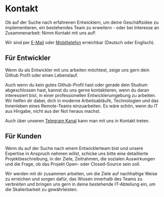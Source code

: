 # Kontakt

Ob auf der Suche nach erfahrenen Entwicklern, um deine Geschäftsidee zu implementieren, ein bestehendes Team zu erweitern - oder bei Interesse an Zusammenarbeit: Nimm Kontakt mit uns auf!

Wir sind per [E-Mail](mailto:info@it4c.dev) oder [Mobiltelefon](tel://+4915784841600) erreichbar (Deutsch oder Englisch).

## Für Entwickler

Wenn du als Entwickler mit uns arbeiten möchtest, zeige uns gern dein Github Profil oder einen Lebenslauf.

Auch wenn du kein gutes Github-Profil hast oder gerade dein Studium abgeschlossen hast, kannst du uns gerne kontaktieren, wenn du daran interessiert bist, in einer professionellen Entwicklerumgebung zu arbeiten. Wir helfen dir dabei, dich in moderne Arbeitsabläufe, Technologien und das Innenleben eines Remote-Teams einzuarbeiten. Es wäre schön, wenn du IT aus Hingabe, nicht aus der Not heraus machst.

Auch über unseren [Telegram Kanal](https://t.me/+A3XAurSG9ws3NjE6) kann man mit uns in Kontakt treten.

## Für Kunden

<!-- textlint-disable max-comma -->
Wenn du auf der Suche nach einem Entwicklerteam bist und unsere Expertise in Anspruch nehmen willst, schicke uns bitte eine detaillierte Projektbeschreibung, in der Ziele, Zeitrahmen, die sozialen Auswirkungen und die Frage, ob das Projekt Open- oder Closed-Source sein soll.
<!-- textlint-enable max-comma -->

Wir werden mit dir zusammen arbeiten, um die Ziele auf nachhaltige Weise zu erreichen und sorgen dafür, das Wissen innerhalb des Teams zu verbreiten und bringen uns gern in deine bestehende IT-Abteilung ein, um die Skalierbarkeit zu gewährleisten.
